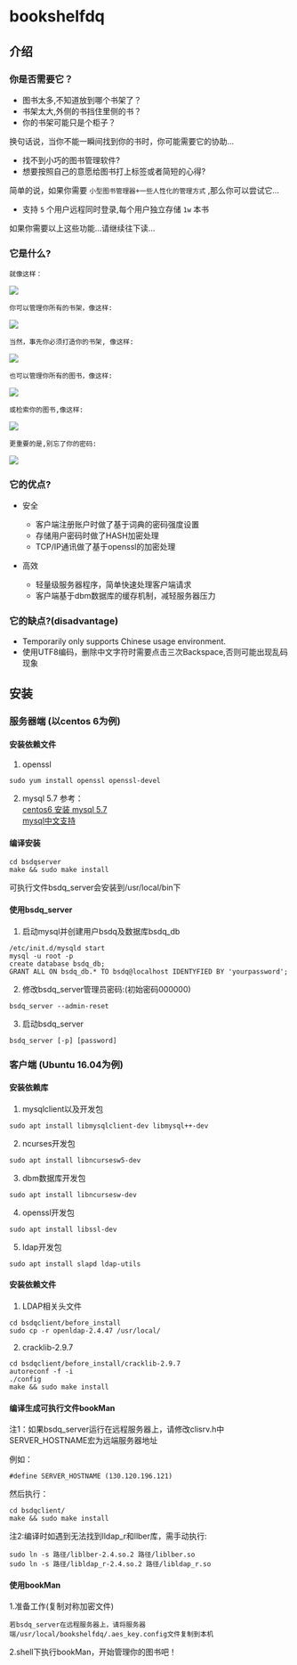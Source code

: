 # bookshelfdq

## 介绍
### 你是否需要它？ 
* 图书太多,不知道放到哪个书架了？
* 书架太大,外侧的书挡住里侧的书？
* 你的书架可能只是个柜子？

换句话说，当你不能一瞬间找到你的书时，你可能需要它的协助...
    
* 找不到小巧的图书管理软件?
* 想要按照自己的意愿给图书打上标签或者简短的心得?

简单的说，如果你需要 `小型图书管理器+一些人性化的管理方式` ,那么你可以尝试它...

* 支持 `5` 个用户远程同时登录,每个用户独立存储 `1w` 本书

如果你需要以上这些功能...请继续往下读...

### 它是什么?
    就像这样：
![](https://github.com/DaQuiTree/bookshelfdq/raw/master/PICS/manpage.png)

    你可以管理你所有的书架，像这样:
![](https://github.com/DaQuiTree/bookshelfdq/raw/master/PICS/shelfpage.png)

    当然，事先你必须打造你的书架, 像这样:
![](https://github.com/DaQuiTree/bookshelfdq/raw/master/PICS/buildpage.png)<br>

    也可以管理你所有的图书，像这样:
![](https://github.com/DaQuiTree/bookshelfdq/raw/master/PICS/bookpage.png)<br>

    或检索你的图书,像这样:
![](https://github.com/DaQuiTree/bookshelfdq/raw/master/PICS/seachpage.png)<br>

    更重要的是,别忘了你的密码:
![](https://github.com/DaQuiTree/bookshelfdq/raw/master/PICS/login.png)<br>

### 它的优点?
  * 安全
    * 客户端注册账户时做了基于词典的密码强度设置
    * 存储用户密码时做了HASH加密处理
    * TCP/IP通讯做了基于openssl的加密处理
  
  * 高效 
    * 轻量级服务器程序，简单快速处理客户端请求
    * 客户端基于dbm数据库的缓存机制，减轻服务器压力
    
### 它的缺点?(disadvantage)
  * Temporarily only supports Chinese usage environment.
  * 使用UTF8编码，删除中文字符时需要点击三次Backspace,否则可能出现乱码现象
 
## 安装

### 服务器端 (以centos 6为例)
  #### 安装依赖文件
  1. openssl
     
    sudo yum install openssl openssl-devel
    
  2. mysql 5.7 
    参考：<br>
    [centos6 安装 mysql 5.7](https://opensourcedbms.com/dbms/installing-mysql-5-7-on-centosredhatfedora/)    
    [mysql中文支持](https://blog.csdn.net/u012410733/article/details/61619656)
    
  #### 编译安装
    cd bsdqserver
    make && sudo make install 
   可执行文件bsdq_server会安装到/usr/local/bin下
   
 #### 使用bsdq_server
   1. 启动mysql并创建用户bsdq及数据库bsdq_db
      
    /etc/init.d/mysqld start
    mysql -u root -p
    create database bsdq_db;
    GRANT ALL ON bsdq_db.* TO bsdq@localhost IDENTYFIED BY 'yourpassword';
    
  2. 修改bsdq_server管理员密码:(初始密码000000)
  
    bsdq_server --admin-reset
    
  3. 启动bsdq_server
  
    bsdq_server [-p] [password]
   
### 客户端 (Ubuntu 16.04为例)
   #### 安装依赖库
   1. mysqlclient以及开发包
   
    sudo apt install libmysqlclient-dev libmysql++-dev
    
   2. ncurses开发包
   
    sudo apt install libncursesw5-dev
   
   3. dbm数据库开发包
    
    sudo apt install libncursesw-dev
    
   4. openssl开发包
    
    sudo apt install libssl-dev
    
   5. ldap开发包
    
    sudo apt install slapd ldap-utils
   
   #### 安装依赖文件
   1. LDAP相关头文件
   
    cd bsdqclient/before_install
    sudo cp -r openldap-2.4.47 /usr/local/
    
   2. cracklib-2.9.7

    cd bsdqclient/before_install/cracklib-2.9.7
    autoreconf -f -i
    ./config
    make && sudo make install
    
   #### 编译生成可执行文件bookMan
  
   注1：如果bsdq_server运行在远程服务器上，请修改clisrv.h中SERVER_HOSTNAME宏为远端服务器地址
    
   例如：
   
    #define SERVER_HOSTNAME (130.120.196.121)
    
   然后执行：
    
    cd bsdqclient/ 
    make && sudo make install
    
   注2:编译时如遇到无法找到lldap_r和llber库，需手动执行:
   
    sudo ln -s 路径/liblber-2.4.so.2 路径/liblber.so
    sudo ln -s 路径/libldap_r-2.4.so.2 路径/libldap_r.so
    
   #### 使用bookMan
   
   1.准备工作(复制对称加密文件)
   
    若bsdq_server在远程服务器上，请将服务器端/usr/local/bookshelfdq/.aes_key.config文件复制到本机
   
   2.shell下执行bookMan，开始管理你的图书吧！
    
    
   
